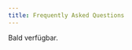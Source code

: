```yaml
---
title: Frequently Asked Questions
---
```


[//]: <> (# Frage 1)

Bald verfügbar. 

[//]: <> (# Frage 2)

[//]: <> (Lorem ipsum dolor sit amet, partem graeci contentiones eu duo. Case erant munere no ius, ea has vitae scripta officiis. Qui cu aeterno inimicus. In eos ipsum accusamus, ne tota causae quaestio sea, eam cu quidam luptatum insolens. Facete timeam eligendi cu vim. Te sed putant incorrupte percipitur, magna lucilius philosophia mel ne, ad dolorum civibus alienum mei.)

[//]: <> (# Frage 3)
